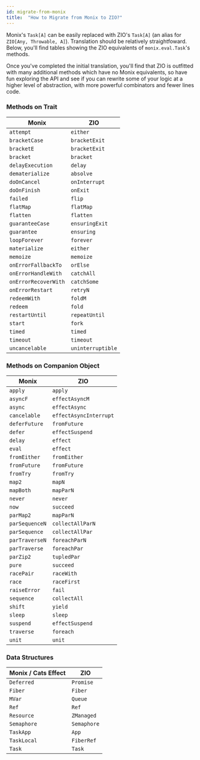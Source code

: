 ```yaml
---
id: migrate-from-monix
title:  "How to Migrate from Monix to ZIO?"
---
```


Monix's `Task[A]` can be easily replaced with ZIO's `Task[A]` (an alias for `ZIO[Any, Throwable, A]`).
Translation should be relatively straightfoward. Below, you'll find tables showing the ZIO equivalents of 
 `monix.eval.Task`'s methods. 

Once you've completed the initial translation, you'll find that ZIO is outfitted with many additional
methods which have no Monix equivalents, so have fun exploring the API and see if you can rewrite some
of your logic at a higher level of abstraction, with more powerful combinators and fewer lines code.

### Methods on Trait

| Monix | ZIO |
|-------|-----|
| `attempt` | `either` |
| `bracketCase` | `bracketExit` |
| `bracketE` | `bracketExit` |
| `bracket` | `bracket` |
| `delayExecution` | `delay` |
| `dematerialize` | `absolve` |
| `doOnCancel` | `onInterrupt` |
| `doOnFinish` | `onExit` |
| `failed` | `flip` |
| `flatMap` | `flatMap` |
| `flatten` | `flatten` |
| `guaranteeCase` | `ensuringExit` |
| `guarantee` | `ensuring` |
| `loopForever` | `forever` |
| `materialize` | `either` |
| `memoize` | `memoize` |
| `onErrorFallbackTo` | `orElse` |
| `onErrorHandleWith` | `catchAll` |
| `onErrorRecoverWith` | `catchSome` |
| `onErrorRestart` | `retryN` |
| `redeemWith` | `foldM` |
| `redeem` | `fold` |
| `restartUntil` | `repeatUntil` |
| `start` | `fork` |
| `timed` | `timed` |
| `timeout` | `timeout` |
| `uncancelable` | `uninterruptible` |

### Methods on Companion Object

| Monix  | ZIO |
|-------|-----|
| `apply` | `apply` |
| `asyncF` | `effectAsyncM` |
| `async` | `effectAsync` |
| `cancelable` | `effectAsyncInterrupt` |
| `deferFuture` | `fromFuture` |
| `defer` | `effectSuspend` |
| `delay` | `effect` |
| `eval` | `effect` |
| `fromEither` | `fromEither` |
| `fromFuture` | `fromFuture` |
| `fromTry` | `fromTry` |
| `map2` | `mapN` |
| `mapBoth` | `mapParN` |
| `never` | `never` |
| `now` | `succeed` |
| `parMap2` | `mapParN` |
| `parSequenceN` | `collectAllParN` |
| `parSequence` | `collectAllPar` |
| `parTraverseN` | `foreachParN` |
| `parTraverse` | `foreachPar` |
| `parZip2` | `tupledPar` |
| `pure` | `succeed` |
| `racePair` | `raceWith` |
| `race` | `raceFirst` |
| `raiseError` | `fail` |
| `sequence` | `collectAll` |
| `shift` | `yield` |
| `sleep` | `sleep` |
| `suspend` | `effectSuspend` |
| `traverse` | `foreach` |
| `unit` | `unit` |

### Data Structures

| Monix / Cats Effect | ZIO |
|-------|-----|
| `Deferred` | `Promise` |
| `Fiber` | `Fiber` |
| `MVar` | `Queue` |
| `Ref` | `Ref` |
| `Resource` | `ZManaged` |
| `Semaphore` | `Semaphore` |
| `TaskApp` | `App` |
| `TaskLocal` | `FiberRef` |
| `Task` | `Task` |

